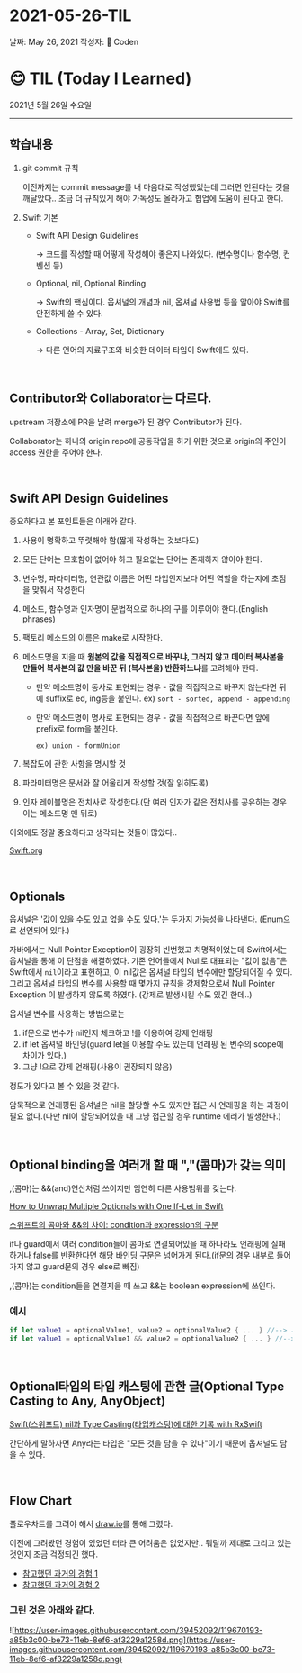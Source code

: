 # 2021-05-26-TIL

날짜: May 26, 2021
작성자: 🐶 Coden

# 😊 TIL (Today I Learned)

2021년 5월 26일 수요일

---

## 학습내용

1. git commit 규칙

    이전까지는 commit message를 내 마음대로 작성했었는데 그러면 안된다는 것을 깨달았다.. 조금 더 규칙있게 해야 가독성도 올라가고 협업에 도움이 된다고 한다.

2. Swift 기본
    - Swift API Design Guidelines

        → 코드를 작성할 때 어떻게 작성해야 좋은지 나와있다. (변수명이나 함수명, 컨벤션 등)

    - Optional, nil, Optional Binding

        → Swift의 핵심이다. 옵셔널의 개념과 nil, 옵셔널 사용법 등을 알아야 Swift를 안전하게 쓸 수 있다.

    - Collections - Array, Set, Dictionary

        → 다른 언어의 자료구조와 비슷한 데이터 타입이 Swift에도 있다.
        
        &nbsp;

## Contributor와 Collaborator는 다르다.

upstream 저장소에 PR을 날려 merge가 된 경우 Contributor가 된다.

Collaborator는 하나의 origin repo에 공동작업을 하기 위한 것으로 origin의 주인이 access 권한을 주어야 한다.

&nbsp;

## Swift API Design Guidelines

중요하다고 본 포인트들은 아래와 같다.

1. 사용이 명확하고 뚜렷해야 함(짧게 작성하는 것보다도)
2. 모든 단어는 모호함이 없어야 하고 필요없는 단어는 존재하지 않아야 한다.
3. 변수명, 파라미터명, 연관값 이름은 어떤 타입인지보다 어떤 역할을 하는지에 초점을 맞춰서 작성한다
4. 메소드, 함수명과 인자명이 문법적으로 하나의 구를 이루어야 한다.(English phrases)
5. 팩토리 메소드의 이름은 make로 시작한다.
6. 메소드명을 지을 때 **원본의 값을 직접적으로 바꾸냐, 그러지 않고 데이터 복사본을 만들어 복사본의 값 만을 바꾼 뒤 (복사본을) 반환하느냐**를 고려해야 한다.
    - 만약 메소드명이 동사로 표현되는 경우 - 값을 직접적으로 바꾸지 않는다면 뒤에 suffix로 ed, ing등을 붙인다. ex) `sort - sorted, append - appending`
    - 만약 메소드명이 명사로 표현되는 경우 - 값을 직접적으로 바꾼다면 앞에 prefix로 form을 붙인다.

        `ex) union - formUnion`

7. 복잡도에 관한 사항을 명시할 것
8. 파라미터명은 문서와 잘 어울리게 작성할 것(잘 읽히도록)
9. 인자 레이블명은 전치사로 작성한다.(단 여러 인자가 같은 전치사를 공유하는 경우 이는 메소드명 맨 뒤로)

이외에도 정말 중요하다고 생각되는 것들이 많았다.. 

[Swift.org](https://swift.org/documentation/api-design-guidelines/)

&nbsp;

## Optionals

옵셔널은 '값이 있을 수도 있고 없을 수도 있다.'는 두가지 가능성을 나타낸다. (Enum으로 선언되어 있다.) 

자바에서는 Null Pointer Exception이 굉장히 빈번했고 치명적이었는데 Swift에서는 옵셔널을 통해 이 단점을 해결하였다.  기존 언어들에서 Null로 대표되는 "값이 없음"은 Swift에서 `nil`이라고 표현하고, 이 nil값은 옵셔널 타입의 변수에만 할당되어질 수 있다. 그리고 옵셔널 타입의 변수를 사용할 때 몇가지 규칙을 강제함으로써 Null Pointer Exception 이 발생하지 않도록 하였다. (강제로 발생시킬 수도 있긴 한데..)

옵셔널 변수를 사용하는 방법으로는 

1. if문으로 변수가 nil인지 체크하고 !를 이용하여 강제 언래핑
2. if let 옵셔널 바인딩(guard let을 이용할 수도 있는데 언래핑 된 변수의 scope에 차이가 있다.)
3. 그냥 !으로 강제 언래핑(사용이 권장되지 않음)

정도가 있다고 볼 수 있을 것 같다.

암묵적으로 언래핑된 옵셔널은 nil을 할당할 수도 있지만 접근 시 언래핑을 하는 과정이 필요 없다.(다만 nil이 할당되어있을 때 그냥 접근할 경우 runtime 에러가 발생한다.)

&nbsp;

## Optional binding을 여러개 할 때 ","(콤마)가 갖는 의미

,(콤마)는 &&(and)연산처럼 쓰이지만 엄연히 다른 사용범위를 갖는다.

[How to Unwrap Multiple Optionals with One If-Let in Swift](https://www.andrewcbancroft.com/2017/04/19/how-to-unwrap-multiple-optionals-with-one-if-let-in-swift/)

[스위프트의 콤마와 &&의 차이: condition과 expression의 구분](https://soojin.ro/blog/swift-comma-vs-and-operator)

if나 guard에서 여러 condition들이 콤마로 연결되어있을 때 하나라도 언래핑에 실패하거나 false를 반환한다면 해당 바인딩 구문은 넘어가게 된다.(if문의 경우 내부로 들어가지 않고 guard문의 경우 else로 빠짐)

,(콤마)는 condition들을 연결지을 때 쓰고 &&는 boolean expression에 쓰인다. 

### 예시

```swift
if let value1 = optionalValue1, value2 = optionalValue2 { ... } //--> 가능
if let value1 = optionalValue1 && value2 = optionalValue2 { ... } //--> 불가능
```

&nbsp;

## Optional타입의 타입 캐스팅에 관한 글(Optional Type Casting to Any, AnyObject)

[Swift(스위프트) nil과 Type Casting(타입캐스팅)에 대한 기록 with RxSwift](https://ictechgy.github.io/swift/rxswift/Swift-nil/)

간단하게 말하자면 Any라는 타입은 "모든 것을 담을 수 있다"이기 때문에 옵셔널도 담을 수 있다. 

&nbsp;

## Flow Chart

플로우차트를 그려야 해서 [draw.io](http://draw.io)를 통해 그렸다. 

이전에 그려봤던 경험이 있었던 터라 큰 어려움은 없었지만.. 뭐랄까 제대로 그리고 있는 것인지 조금 걱정되긴 했다. 

- [참고했던 과거의 경험 1](https://github.com/ictechgy/Arduino/blob/master/Arduino%20Flow%20Chart1.png)
- [참고했던 과거의 경험 2](https://github.com/ictechgy/Arduino/blob/master/Arduino%20Flow%20Chart2.png)

### 그린 것은 아래와 같다.

![https://user-images.githubusercontent.com/39452092/119670193-a85b3c00-be73-11eb-8ef6-af3229a1258d.png](https://user-images.githubusercontent.com/39452092/119670193-a85b3c00-be73-11eb-8ef6-af3229a1258d.png)